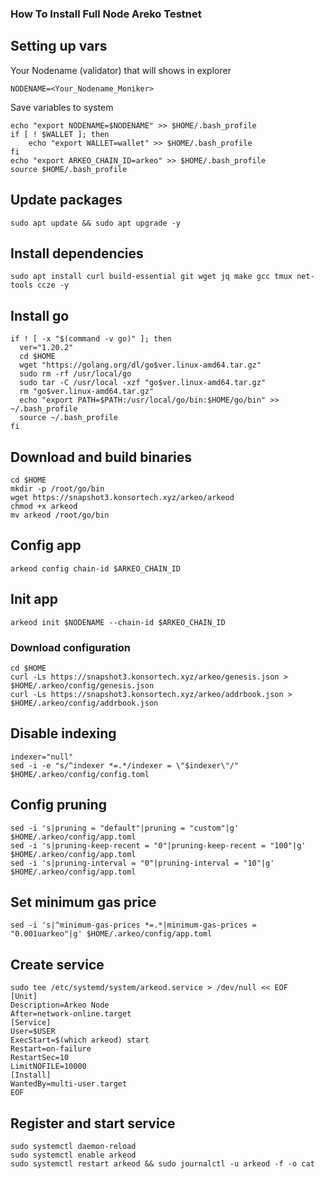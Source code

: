 ### How To Install Full Node Areko Testnet

## Setting up vars
Your Nodename (validator) that will shows in explorer
```
NODENAME=<Your_Nodename_Moniker>
```

Save variables to system
```
echo "export NODENAME=$NODENAME" >> $HOME/.bash_profile
if [ ! $WALLET ]; then
	echo "export WALLET=wallet" >> $HOME/.bash_profile
fi
echo "export ARKEO_CHAIN_ID=arkeo" >> $HOME/.bash_profile
source $HOME/.bash_profile
```

## Update packages
```
sudo apt update && sudo apt upgrade -y
```

## Install dependencies
```
sudo apt install curl build-essential git wget jq make gcc tmux net-tools ccze -y
```

## Install go
```
if ! [ -x "$(command -v go)" ]; then
  ver="1.20.2"
  cd $HOME
  wget "https://golang.org/dl/go$ver.linux-amd64.tar.gz"
  sudo rm -rf /usr/local/go
  sudo tar -C /usr/local -xzf "go$ver.linux-amd64.tar.gz"
  rm "go$ver.linux-amd64.tar.gz"
  echo "export PATH=$PATH:/usr/local/go/bin:$HOME/go/bin" >> ~/.bash_profile
  source ~/.bash_profile
fi
```

## Download and build binaries
```
cd $HOME
mkdir -p /root/go/bin
wget https://snapshot3.konsortech.xyz/arkeo/arkeod
chmod +x arkeod
mv arkeod /root/go/bin
```

## Config app
```
arkeod config chain-id $ARKEO_CHAIN_ID
```

## Init app
```
arkeod init $NODENAME --chain-id $ARKEO_CHAIN_ID
```

### Download configuration
```
cd $HOME
curl -Ls https://snapshot3.konsortech.xyz/arkeo/genesis.json > $HOME/.arkeo/config/genesis.json
curl -Ls https://snapshot3.konsortech.xyz/arkeo/addrbook.json > $HOME/.arkeo/config/addrbook.json
```

## Disable indexing
```
indexer="null"
sed -i -e "s/^indexer *=.*/indexer = \"$indexer\"/" $HOME/.arkeo/config/config.toml
```

## Config pruning
```
sed -i 's|pruning = "default"|pruning = "custom"|g' $HOME/.arkeo/config/app.toml
sed -i 's|pruning-keep-recent = "0"|pruning-keep-recent = "100"|g' $HOME/.arkeo/config/app.toml
sed -i 's|pruning-interval = "0"|pruning-interval = "10"|g' $HOME/.arkeo/config/app.toml
```

## Set minimum gas price
```
sed -i 's|^minimum-gas-prices *=.*|minimum-gas-prices = "0.001uarkeo"|g' $HOME/.arkeo/config/app.toml
```

## Create service
```
sudo tee /etc/systemd/system/arkeod.service > /dev/null << EOF
[Unit]
Description=Arkeo Node
After=network-online.target
[Service]
User=$USER
ExecStart=$(which arkeod) start
Restart=on-failure
RestartSec=10
LimitNOFILE=10000
[Install]
WantedBy=multi-user.target
EOF
```

## Register and start service
```
sudo systemctl daemon-reload
sudo systemctl enable arkeod
sudo systemctl restart arkeod && sudo journalctl -u arkeod -f -o cat
```
